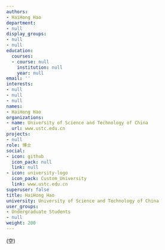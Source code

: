 ```yaml
---
authors:
- HaiHong Hao
department:
- null
display_groups:
- null
- null
education:
  courses:
  - course: null
    institution: null
    year: null
email: ''
interests:
- null
- null
- null
names:
- HaiHong Hao
organizations:
- name: University of Science and Technology of China
  url: www.ustc.edu.cn
projects:
- null
role: 博士
social:
- icon: github
  icon_pack: null
  link: null
- icon: university-logo
  icon_pack: Custom_University
  link: www.ustc.edu.cn
superuser: false
title: HaiHong Hao
university: University of Science and Technology of China
user_groups:
- Undergraduate Students
- null
weight: 200
---
```


(空)
